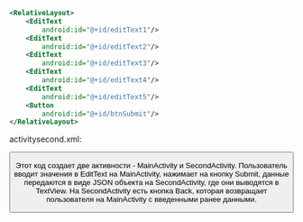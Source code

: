 ```xml
<RelativeLayout>
    <EditText
        android:id="@+id/editText1"/>
    <EditText
        android:id="@+id/editText2"/>
    <EditText
        android:id="@+id/editText3"/>
    <EditText
        android:id="@+id/editText4"/>
    <EditText
        android:id="@+id/editText5"/>
    <Button
        android:id="@+id/btnSubmit"/>
</RelativeLayout>
```

activitysecond.xml:

<RelativeLayout>
    <TextView
        android:id="@+id/textView1"/>
    <TextView
        android:id="@+id/textView2"/>
    <TextView
        android:id="@+id/textView3"/>
    <TextView
        android:id="@+id/textView4"/>
    <TextView
        android:id="@+id/textView5"/>
    <Button
        android:id="@+id/btnBack"/>
</RelativeLayout>


Этот код создает две активности - MainActivity и SecondActivity. Пользователь вводит значения в EditText на MainActivity, нажимает на кнопку Submit, данные передаются в виде JSON объекта на SecondActivity, где они выводятся в TextView. На SecondActivity есть кнопка Back, которая возвращает пользователя на MainActivity с введенными ранее данными.
